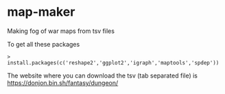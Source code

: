 # map-maker
Making fog of war maps from tsv files

To get all these packages

`> install.packages(c('reshape2','ggplot2','igraph','maptools','spdep'))`

The website where you can download the tsv (tab separated file) is
https://donjon.bin.sh/fantasy/dungeon/
